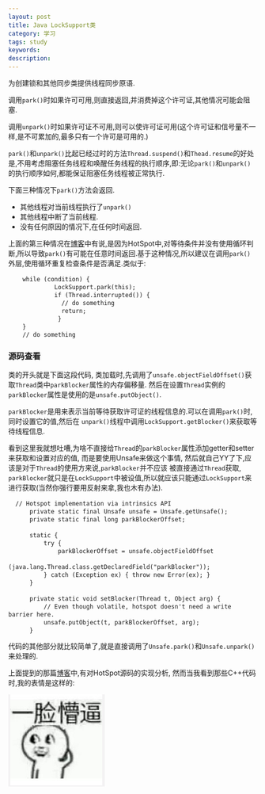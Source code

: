 ```yaml
---
layout: post
title: Java LockSupport类
category: 学习
tags: study
keywords:
description:
---
```


为创建锁和其他同步类提供线程同步原语.

调用`park()`时如果许可可用,则直接返回,并消费掉这个许可证,其他情况可能会阻塞.

调用`unpark()`时如果许可证不可用,则可以使许可证可用(这个许可证和信号量不一样,是不可累加的,最多只有一个许可是可用的.)

`park()`和`unpark()`比起已经过时的方法`Thread.suspend()`和`Thead.resume`的好处是,不用考虑阻塞任务线程和唤醒任务线程的执行顺序,即:无论`park()`和`unpark()`的执行顺序如何,都能保证阻塞任务线程被正常执行.

下面三种情况下`park()`方法会返回.
* 其他线程对当前线程执行了`unpark()`
* 其他线程中断了当前线程.
* 没有任何原因的情况下,在任何时间返回.

上面的第三种情况在[博客](http://blog.csdn.net/hengyunabc/article/details/28126139)中有说,是因为HotSpot中,对等待条件并没有使用循环判断,所以导致`park()`有可能在任意时间返回.基于这种情况,所以建议在调用`park()`外层,使用循环重复检查条件是否满足.类似于:

        while (condition) {
                 LockSupport.park(this);
                 if (Thread.interrupted()) {
                   // do something
                   return;
                  }
        }
        // do something

### 源码查看

类的开头就是下面这段代码, 类加载时,先调用了`unsafe.objectFieldOffset()`获取`Thread`类中`parkBlocker`属性的内存偏移量.
然后在设置`Thread`实例的`parkBlocker`属性是使用的是`unsafe.putObject()`.

`parkBlocker`是用来表示当前等待获取许可证的线程信息的.可以在调用`park()`时,同时设置它的值,然后在
`unpark()`线程中调用`LockSupport.getBlocker()`来获取等待线程信息.

看到这里我就想吐嘈,为啥不直接给`Thread`的`parkBlocker`属性添加getter和setter来获取和设置对应的值,
而是要使用Unsafe来做这个事情, 然后就自己YY了下,应该是对于`Thread`的使用方来说,`parkBlocker`并不应该
被直接通过`Thread`获取, `parkBlocker`就只是在`LockSupport`中被设值,所以就应该只能通过`LockSupport`来
进行获取(当然你强行要用反射来拿,我也木有办法).

      // Hotspot implementation via intrinsics API
          private static final Unsafe unsafe = Unsafe.getUnsafe();
          private static final long parkBlockerOffset;

          static {
              try {
                  parkBlockerOffset = unsafe.objectFieldOffset
                      (java.lang.Thread.class.getDeclaredField("parkBlocker"));
              } catch (Exception ex) { throw new Error(ex); }
          }

          private static void setBlocker(Thread t, Object arg) {
              // Even though volatile, hotspot doesn't need a write barrier here.
              unsafe.putObject(t, parkBlockerOffset, arg);
          }



代码的其他部分就比较简单了,就是直接调用了`Unsafe.park()`和`Unsafe.unpark()`来处理的.

上面提到的那篇[博客](http://blog.csdn.net/hengyunabc/article/details/28126139)中,有对HotSpot源码的实现分析,
然而当我看到那些C++代码时,我的表情是这样的:

![](/assets/picture/2016-08-10_yiLianMenBi.png)
